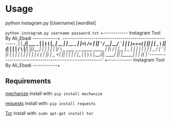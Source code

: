 # Usage
python instagram.py  [Username]  [wordlist]

`python instagram.py username password.txt`
+------------ Instagram Tool By Ali_Ebadi ------------+
.-------------------------------------------------------.
| |\___/|       ___           _                         |
| )     (      |_ _|_ __  ___| |_ __ _                  |
|=\     /=      | || '_ \/ __| __/ _` |                 |
|  )===(        | || | | \__ \ || (_| |                 |
| /     \      |___|_| |_|___/\__\__,_|                 |
| |     |                                               |
|/       \           _     ____  _   _ _____ _____      |
|\       /          | |__ |  _ \| | | |_   _| ____|     |
| \__  _/           | '_ \| |_) | | | | | | |  _|       |
|   ( (             | |_) |  _ <| |_| | | | | |___      |
|    ) )            |_.__/|_| \_\_____/ |_| |_____|     |
|   (_(                                                 |
'-------------------------------------------------------'
+------------ Instagram Tool By Ali_Ebadi ------------+

## Requirements
[mechanize](https://pypi.python.org/pypi/mechanize/) install with: `pip install mechanize`

[requests](https://pypi.python.org/pypi/requests/2.18.4) install with: `pip install requests`

[Tor](https://www.torproject.org/docs/debian) install with: `sudo apt-get install tor`
